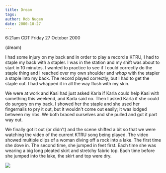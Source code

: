 ```yaml
---
title: Dream
tags: 
author: Rob Nugen
date: 2000-10-27
---
```


<title>Dream: staples and KTRU</title>
<p class=date>6:21am CDT Friday 27 October 2000
<p class=note>(dream)

<p class=dream>I had some injury on my back and in order to play a
record a KTRU, I had to staple my back with a stapler.  I was in the
station and my shift was about to start in 10 minutes.    I wanted to
practice to see if I could correctly do the staple thing and I reached
over my own shoulder and <em>whap</em> with the stapler a staple into
my back.  The record played correctly, but I had to get the staple
out.  I had whapped it in all the way flush with my skin.

<p class=dream>We were at work and Kasi had just asked Karla if Karla
could help Kasi with something this weekend, and Karla said no.  Then
I asked Karla if she could do surgery on my back.  I showed her the
staple and she used her fingernails to pry it out, but it wouldn't
come out easily; it was lodged between my ribs.  We both braced
ourselves and she pulled and got it part way out.

<p class=dream>We finally got it out (or didn't) and the scene shifted
a bit so that we were watching the video of the current KTRU song
being played.  The video showed multiple clips of a woman diving off a
rock into a lake.  The first time she dove in. The second time, she
jumped in feet first.  Each time she was wearing a big long pleated
skirt and stretchy fabric top.  Each time before she jumped into the
lake, the skirt and top were dry.

<p><img src='/images/rob/wL-ROB.gif'>

